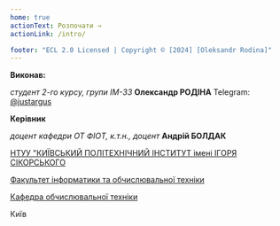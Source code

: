 ```yaml
---
home: true
actionText: Розпочати →
actionLink: /intro/

footer: "ECL 2.0 Licensed | Copyright © [2024] [Oleksandr Rodina]"
---
```



**Виконав:** 

*студент 2-го курсу, групи ІМ-33* **Олександр РОДІНА** Telegram: [@justargus](https://t.me/justargus)


**Керівник**

*доцент кафедри ОТ ФІОТ, к.т.н., доцент* **Андрій БОЛДАК** 

[НТУУ "КИЇВСЬКИЙ ПОЛІТЕХНІЧНИЙ ІНСТИТУТ імені ІГОРЯ СІКОРСЬКОГО](https://kpi.ua/)

[Факультет інформатики та обчислювальної техніки](https://fiot.kpi.ua/)

[Кафедра обчислювальної техніки](https://comsys.kpi.ua/)

Київ
